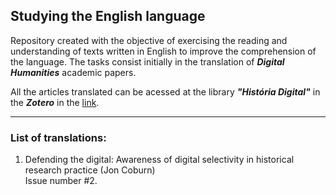 ## Studying the English language

Repository created with the objective of exercising the reading and understanding of texts written in English to improve the comprehension of the language. The tasks consist initially in the translation of _**Digital Humanities**_ academic papers.

All the articles translated can be acessed at the library _**"História Digital"**_ in the _**Zotero**_ in the [link](https://www.zotero.org/groups/2216280/histria_digital/library).

---

### List of translations:

1. Defending the digital: Awareness of digital selectivity in historical research practice (Jon Coburn)  
 Issue number #2.
